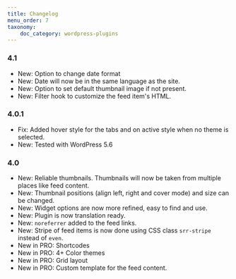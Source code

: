 ```yaml
---
title: Changelog
menu_order: 7
taxonomy:
    doc_category: wordpress-plugins
---
```


### 4.1
* New: Option to change date format
* New: Date will now be in the same language as the site.
* New: Option to set default thumbnail image if not present.
* New: Filter hook to customize the feed item's HTML.

### 4.0.1
* Fix: Added hover style for the tabs and on active style when no theme is selected.
* New: Tested with WordPress 5.6

### 4.0

* New: Reliable thumbnails. Thumbnails will now be taken from multiple places like feed content.
* New: Thumbnail positions (align left, right and cover mode) and size can be changed.
* New: Widget options are now more refined, easy to find and use.
* New: Plugin is now translation ready.
* New: `noreferrer` added to the feed links.
* New: Stripe of feed items is now done using CSS class `srr-stripe` instead of `even`.
* New in PRO: Shortcodes
* New in PRO: 4+ Color themes
* New in PRO: Grid layout
* New in PRO: Custom template for the feed content.